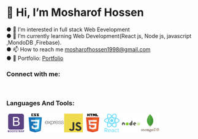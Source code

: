 <h1>👋 Hi, I’m Mosharof Hossen</h1>
● 👀 I’m interested in full stack Web Eevelopment </br>
● 🌱 I’m currently learning Web Development(React js, Node js, javascript ,MondoDB ,Firebase). </br>
● 📫 How to reach me <a href="mailto:mosharofhossen1998@gmail.com">mosharofhossen1998@gmail.com</a></br>
● 🥰 Portfolio: <a href="https://portfolio-pro-max.web.app/">Portfolio</a></br>

### Connect with me:
[<img width = "50px" src="https://cdn.icon-icons.com/icons2/2428/PNG/512/linkedin_black_logo_icon_147114.png" alt="">](https://www.linkedin.com/in/mosharof-hossen-005323171/)
[<img width = "50px" src="https://camo.githubusercontent.com/68395a7b109c74c379a2e19b46e78a7df724c05e8a35df5b2d4a85d3b6cb5369/68747470733a2f2f63646e2e6a7364656c6976722e6e65742f6e706d2f73696d706c652d69636f6e7340332e302e312f69636f6e732f66616365626f6f6b2e737667" alt="">](https://www.facebook.com/mosharofhossen.mosharofhossen.35)
    
### Languages And Tools:

<img width = "50px" align="left" src="https://raw.githubusercontent.com/devicons/devicon/master/icons/bootstrap/bootstrap-plain-wordmark.svg" alt="">
<img width = "50px" align="left" src="https://raw.githubusercontent.com/devicons/devicon/master/icons/css3/css3-original-wordmark.svg" alt="">
<img width = "50px" align="left" src="https://camo.githubusercontent.com/dd4b2422ed3bfc9da88c43d18550375c66f9584327dff7ecc19315ce50b96f07/68747470733a2f2f7777772e766563746f726c6f676f2e7a6f6e652f6c6f676f732f66697265626173652f66697265626173652d69636f6e2e737667" alt="">
<img width = "50px" align="left" src="https://camo.githubusercontent.com/fbfcb9e3dc648adc93bef37c718db16c52f617ad055a26de6dc3c21865c3321d/68747470733a2f2f7777772e766563746f726c6f676f2e7a6f6e652f6c6f676f732f6769742d73636d2f6769742d73636d2d69636f6e2e737667" alt="">
<img width = "50px" align="left" src="https://raw.githubusercontent.com/devicons/devicon/master/icons/express/express-original-wordmark.svg" alt="">

<img width = "50px" align="left" src="https://camo.githubusercontent.com/df12cb598044a3f38efc1f45e3580558c324cf8789b79487125044eeebcc4dee/68747470733a2f2f7777772e766563746f726c6f676f2e7a6f6e652f6c6f676f732f6865726f6b752f6865726f6b752d69636f6e2e737667" alt="">

<img width = "50px" align="left" src="https://raw.githubusercontent.com/devicons/devicon/master/icons/javascript/javascript-original.svg" alt="">

<img width = "50px" align="left" src="https://raw.githubusercontent.com/devicons/devicon/master/icons/html5/html5-original-wordmark.svg" alt="">

<img width = "50px" align="left" src="https://raw.githubusercontent.com/devicons/devicon/master/icons/react/react-original-wordmark.svg" alt="">
<img width = "50px" align="left" src="https://raw.githubusercontent.com/devicons/devicon/master/icons/nodejs/nodejs-original-wordmark.svg" alt="">
<img width = "50px" align="left" src="https://raw.githubusercontent.com/devicons/devicon/master/icons/mongodb/mongodb-original-wordmark.svg" alt="">

<img width = "50px" align="left" src="https://banner2.cleanpng.com/20180409/bcw/kisspng-python-clojure-javascript-logo-5acb613955c8c7.2988935115232781373514.jpg" alt="">

<img width = "50px" align="left" src="https://img.icons8.com/ios/452/typescript.png" alt="">
<img width = "50px" align="left" src="https://cdn.iconscout.com/icon/free/png-256/vs-code-2336946-1982827.png" alt="">
